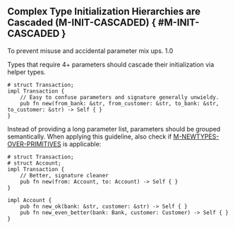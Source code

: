 ﻿<!-- Copyright (c) Microsoft Corporation. Licensed under the MIT license. -->

## Complex Type Initialization Hierarchies are Cascaded (M-INIT-CASCADED) { #M-INIT-CASCADED }

<why>To prevent misuse and accidental parameter mix ups.</why>
<version>1.0</version>

Types that require 4+ parameters should cascade their initialization via helper types.

```rust, ignore
# struct Transaction;
impl Transaction {
    // Easy to confuse parameters and signature generally unwieldy.
    pub fn new(from_bank: &str, from_customer: &str, to_bank: &str, to_customer: &str) -> Self { }
}
```

Instead of providing a long parameter list, parameters should be grouped semantically. When applying this guideline,
also check if [M-NEWTYPES-OVER-PRIMITIVES] is applicable:

```rust, ignore
# struct Transaction;
# struct Account;
impl Transaction {
    // Better, signature cleaner
    pub fn new(from: Account, to: Account) -> Self { }
}

impl Account {
    pub fn new_ok(bank: &str, customer: &str) -> Self { }
    pub fn new_even_better(bank: Bank, customer: Customer) -> Self { }
}
```

[M-NEWTYPES-OVER-PRIMITIVES]: /guidelines/libs/resilience/#M-NEWTYPES-OVER-PRIMITIVES
